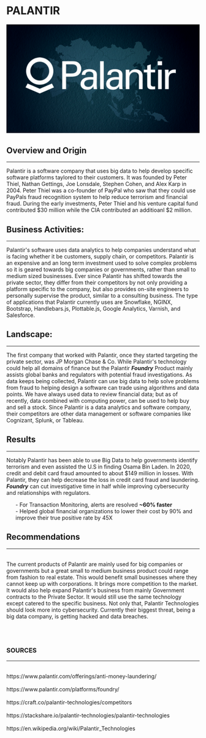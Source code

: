 # **PALANTIR**

![palantir](Palantir.png)

## **Overview and Origin**
---
<p>Palantir is a software company that uses big data to help develop specific software platforms taylored to their customers. It was founded by Peter Thiel, Nathan Gettings, Joe Lonsdale, Stephen Cohen, and Alex Karp in 2004.  Peter Thiel was a co-founder of PayPal who saw that they could use PayPals fraud recognition system to help reduce terrorism and financial fraud. During the early investments, Peter Thiel and his venture capital fund contributed $30 million while the CIA contributed an additioanl $2 million.<p>

## **Business Activities:**
---
<p>Palantir's software uses data analytics to help companies understand what is facing whether it be customers, supply chain, or competitors. Palantir is an expensive and an long term investment used to solve complex problems so it is geared towards big companies or governments, rather than small to medium sized businesses. Ever since Palantir has shifted towards the private sector, they differ from their competitors by not only providing a platform specific to the company, but also provides on-site engineers to personally supervise the product, similar to a consulting business. The type of applications that Palantir currently uses are Snowflake, NGINX, Bootstrap, Handlebars.js, Plottable.js, Google Analytics, Varnish, and Salesforce.<p>

## **Landscape:**
---
<p>The first company that worked with Palantir, once they started targeting the private sector, was JP Morgan Chase & Co. While Palantir's technology could help all domains of finance but the Palantir <strong><em>Foundry</em></strong> Product mainly assists global banks and regulators with potential fraud investigations. As data keeps being collected, Palantir can use big data to help solve problems from fraud to helping design a software can trade using algorithms and data points. We have always used data to review financial data; but as of recently, data combined with computing power, can be used to help buy and sell a stock. Since Palantir is a data analytics and software company, their competitors are other data management or software companies like Cognizant, Splunk, or Tableau.<p>

## **Results**
---
<p>
Notably Palantir has been able to use Big Data to help governments identify terrorism and even assisted the U.S in finding Osama Bin Laden. In 2020, credit and debit card fraud amounted to about $149 million in losses. With Palantir, they can help decrease the loss in credit card fraud and laundering. <strong><em>Foundry</em></strong> can cut investigative time in half while improving cybersecurity and relationships with regulators. <br>
<ul>- For Transaction Monitoring, alerts are resolved <b>~60% faster</b><br>
- Helped global financial organizations to lower their cost by 90% and improve their true positive rate by 45X<br>
</ul>
<p>

## **Recommendations**
---
<p>
<br>
The current products of Palantir are mainly used for big companies or governments but a great small to medium business product could range from fashion to real estate. This would benefit small businesses where they cannot keep up with corporations. It brings more competition to the market. It would also help expand Palantir's business from mainly Government contracts to the Private Sector. It would still use the same technology except catered to the specific business. Not only that, Palantir Technologies should look more into cybersecurity. Currently their biggest threat, being a big data company, is getting hacked and data breaches.</br>
<p>
<br>
</br>

### **SOURCES**
---
<br>
https://www.palantir.com/offerings/anti-money-laundering/
</br>
<br>
https://www.palantir.com/platforms/foundry/</br>
<br>
https://craft.co/palantir-technologies/competitors</br>
<br>
https://stackshare.io/palantir-technologies/palantir-technologies</br>
<br>
https://en.wikipedia.org/wiki/Palantir_Technologies</br>

